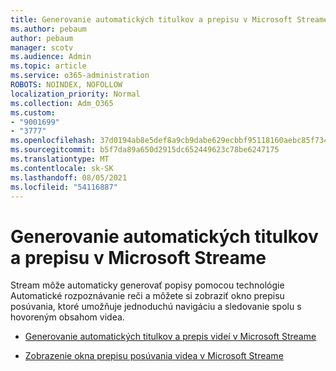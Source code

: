 ```yaml
---
title: Generovanie automatických titulkov a prepisu v Microsoft Streame
ms.author: pebaum
author: pebaum
manager: scotv
ms.audience: Admin
ms.topic: article
ms.service: o365-administration
ROBOTS: NOINDEX, NOFOLLOW
localization_priority: Normal
ms.collection: Adm_O365
ms.custom:
- "9001699"
- "3777"
ms.openlocfilehash: 37d0194ab8e5def8a9cb9dabe629ecbbf95118160aebc85f734a838cdc0c1893
ms.sourcegitcommit: b5f7da89a650d2915dc652449623c78be6247175
ms.translationtype: MT
ms.contentlocale: sk-SK
ms.lasthandoff: 08/05/2021
ms.locfileid: "54116887"
---
```

# <a name="generate-automatic-captions-and-a-transcript-in-microsoft-stream"></a>Generovanie automatických titulkov a prepisu v Microsoft Streame

Stream môže automaticky generovať popisy pomocou technológie Automatické rozpoznávanie reči a môžete si zobraziť okno prepisu posúvania, ktoré umožňuje jednoduchú navigáciu a sledovanie spolu s hovoreným obsahom videa.

- [Generovanie automatických titulkov a prepis videí v Microsoft Streame](https://docs.microsoft.com/stream/portal-autogenerate-captions)

- [Zobrazenie okna prepisu posúvania videa v Microsoft Streame](https://docs.microsoft.com/stream/portal-configure-transcript-mode)
